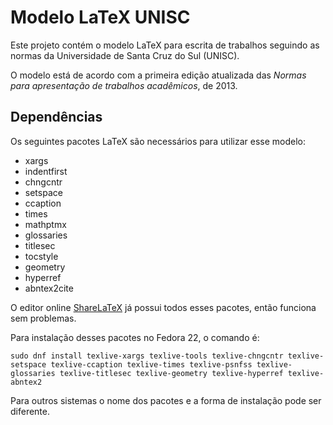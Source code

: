 # Modelo LaTeX UNISC

Este projeto contém o modelo LaTeX para escrita de trabalhos seguindo as normas da Universidade de Santa Cruz do Sul (UNISC).

O modelo está de acordo com a primeira edição atualizada das _Normas para apresentação de trabalhos acadêmicos_, de 2013.

## Dependências

Os seguintes pacotes LaTeX são necessários para utilizar esse modelo:

* xargs
* indentfirst
* chngcntr
* setspace
* ccaption
* times
* mathptmx
* glossaries
* titlesec
* tocstyle
* geometry
* hyperref
* abntex2cite

O editor online [ShareLaTeX](https://pt.sharelatex.com) já possui todos esses pacotes, então funciona sem problemas.

Para instalação desses pacotes no Fedora 22, o comando é:

    sudo dnf install texlive-xargs texlive-tools texlive-chngcntr texlive-setspace texlive-ccaption texlive-times texlive-psnfss texlive-glossaries texlive-titlesec texlive-geometry texlive-hyperref texlive-abntex2

Para outros sistemas o nome dos pacotes e a forma de instalação pode ser diferente.

